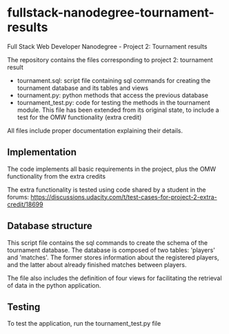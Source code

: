 # fullstack-nanodegree-tournament-results
Full Stack Web Developer Nanodegree - Project 2: Tournament results

The repository contains the files corresponding to project 2: tournament result

- tournament.sql: script file containing sql commands for creating the tournament database and its tables and views
- tournament.py: python methods that access the previous database
- tournament_test.py: code for testing the methods in the tournament module. This file has been extended from its 
original state, to include a test for the OMW functionality (extra credit)

All files include proper documentation explaining their details.

## Implementation

The code implements all basic requirements in the project, plus the OMW functionality from the extra credits

The extra functionality is tested using code shared by a student in the forums: https://discussions.udacity.com/t/test-cases-for-project-2-extra-credit/18699

## Database structure
This script file contains the sql commands to create the schema of the tournament database. The database is composed of two tables: 'players' and 'matches'. The former stores information about the registered players, and the latter about already finished matches between players.

The file also includes the definition of four views for facilitating the retrieval of data in the python application.

## Testing

To test the application, run the tournament_test.py file

